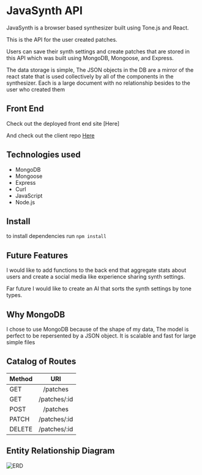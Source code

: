 # JavaSynth API
  JavaSynth is a browser based synthesizer built using Tone.js and React.

  This is the API for the user created patches.

  Users can save their synth settings and create patches that are stored in this API which was
  built using MongoDB, Mongoose, and Express.

  The data storage is simple, The JSON objects in the DB are a mirror of the react state that is used collectively by
  all of the components in the synthesizer. Each is a large document with no relationship besides to the user
  who created them

## Front End

  Check out the deployed front end site [Here]

  And check out the client repo [Here](https://github.com/ArKaneVision/JavaSynth-Client)

## Technologies used
  * MongoDB
  * Mongoose
  * Express
  * Curl
  * JavaScript
  * Node.js

## Install
  to install dependencies run ` npm install `

## Future Features

  I would like to add functions to the back end that aggregate stats about users
  and create a social media like experience sharing synth settings.

  Far future I would like to create an AI that sorts the synth settings by tone types.

## Why MongoDB

  I chose to use MongoDB because of the shape of my data, The model is perfect to
  be repersented by a JSON object. It is scalable and fast for large simple files

## Catalog of Routes

| Method   | URI           |
| ---------|:-------------:|
| GET      | /patches      |
| GET      | /patches/:id  |
| POST     | /patches      |
| PATCH    | /patches/:id  |
| DELETE   | /patches/:id  |

## Entity Relationship Diagram

![ERD](https://imgur.com/O1chFfU.png)
